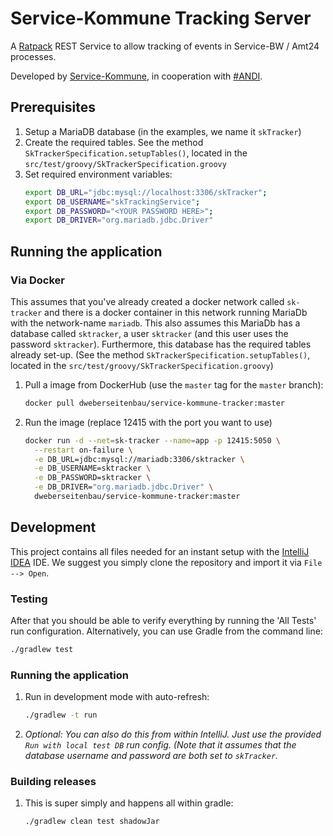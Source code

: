 # Service-Kommune Tracking Server

A [Ratpack](https://ratpack.io) REST Service to allow tracking of events in Service-BW / Amt24 processes.

Developed by [Service-Kommune](https://www.service-kommune.de), in cooperation with [#ANDI](https://www.netzwerk-agile-verwaltung.de/).

## Prerequisites
1. Setup a MariaDB database (in the examples, we name it `skTracker`)
1. Create the required tables.
   See the method `SkTrackerSpecification.setupTables()`, located in the `src/test/groovy/SkTrackerSpecification.groovy`
1. Set required environment variables:
   ```bash
   export DB_URL="jdbc:mysql://localhost:3306/skTracker";
   export DB_USERNAME="skTrackingService";
   export DB_PASSWORD="<YOUR PASSWORD HERE>";
   export DB_DRIVER="org.mariadb.jdbc.Driver"
   ```

## Running the application

### Via Docker
This assumes that you've already created a docker network called `sk-tracker` and there is a docker container in
this network running MariaDb with the network-name `mariadb`.
This also assumes this MariaDb has a database called `sktracker`, a user `sktracker` (and this user uses the password 
`sktracker`).
Furthermore, this database has the required tables already set-up.
(See the method `SkTrackerSpecification.setupTables()`, located in the `src/test/groovy/SkTrackerSpecification.groovy`)

1. Pull a image from DockerHub (use the `master` tag for the `master` branch):
   ```bash
   docker pull dweberseitenbau/service-kommune-tracker:master
   ```
1. Run the image (replace 12415 with the port you want to use)
   ```bash
   docker run -d --net=sk-tracker --name=app -p 12415:5050 \
     --restart on-failure \
     -e DB_URL=jdbc:mysql://mariadb:3306/sktracker \
     -e DB_USERNAME=sktracker \
     -e DB_PASSWORD=sktracker \
     -e DB_DRIVER="org.mariadb.jdbc.Driver" \
     dweberseitenbau/service-kommune-tracker:master
   ```
   
   
## Development
This project contains all files needed for an instant setup with the [IntelliJ IDEA](https://www.jetbrains.com/idea/) IDE.
We suggest you simply clone the repository and import it via `File --> Open`.

### Testing
After that you should be able to verify everything by running the 'All Tests' run configuration.
Alternatively, you can use Gradle from the command line:

```bash
./gradlew test
```

### Running the application
1. Run in development mode with auto-refresh:
   ```bash
   ./gradlew -t run
   ```
1. *Optional: You can also do this from within IntelliJ.*
   *Just use the provided `Run with local test DB` run config. (Note that it*
   *assumes that the database username and password are both set to `skTracker`.*
   
### Building releases
1. This is super simply and happens all within gradle:
   ```bash
   ./gradlew clean test shadowJar
   ```
